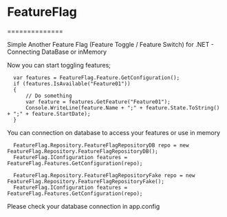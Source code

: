 # FeatureFlag
==============

Simple Another Feature Flag (Feature Toggle / Feature Switch) for .NET - Connecting DataBase or inMemory

Now you can start toggling features;

      var features = FeatureFlag.Feature.GetConfiguration();
      if (features.IsAvailable("Feature01"))
      {
          // Do something
          var feature = features.GetFeature("Feature01");
          Console.WriteLine(feature.Name + ";" + feature.State.ToString() + ";" + feature.StartDate);            
      }


You can connection on database to access your features or use in memory

      FeatureFlag.Repository.FeatureFlagRepositoryDB repo = new FeatureFlag.Repository.FeatureFlagRepositoryDB();            
      FeatureFlag.IConfiguration features = FeatureFlag.Features.GetConfiguration(repo);

      FeatureFlag.Repository.FeatureFlagRepositoryFake repo = new FeatureFlag.Repository.FeatureFlagRepositoryFake();            
      FeatureFlag.IConfiguration features = FeatureFlag.Features.GetConfiguration(repo);

Please check your database connection in app.config
